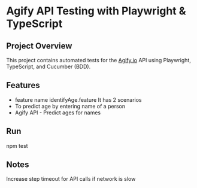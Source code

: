 # Agify API Testing with Playwright & TypeScript

## Project Overview
This project contains automated tests for the [Agify.io](https://agify.io) API using Playwright, TypeScript, and Cucumber (BDD).

## Features
- feature name identifyAge.feature
It has 2 scenarios
- To predict age by entering name of a person
- Agify API - Predict ages for names

## Run
npm test

## Notes

Increase step timeout for API calls if network is slow
